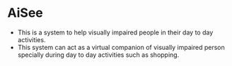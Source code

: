# AiSee

- This is a system to help visually impaired people in their day to day activities.
- This system can act as a virtual companion of visually impaired person specially during day to day activities such as shopping.
